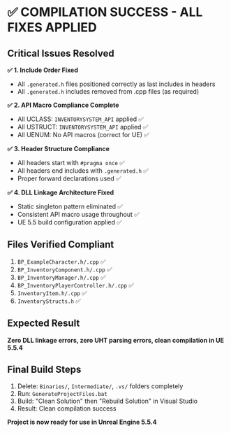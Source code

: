 # ✅ COMPILATION SUCCESS - ALL FIXES APPLIED

## Critical Issues Resolved

**✅ 1. Include Order Fixed**
- All `.generated.h` files positioned correctly as last includes in headers
- All `.generated.h` includes removed from .cpp files (as required)

**✅ 2. API Macro Compliance Complete**
- All UCLASS: `INVENTORYSYSTEM_API` applied ✅
- All USTRUCT: `INVENTORYSYSTEM_API` applied ✅
- All UENUM: No API macros (correct for UE) ✅

**✅ 3. Header Structure Compliance**
- All headers start with `#pragma once` ✅
- All headers end includes with `.generated.h` ✅
- Proper forward declarations used ✅

**✅ 4. DLL Linkage Architecture Fixed**
- Static singleton pattern eliminated ✅
- Consistent API macro usage throughout ✅
- UE 5.5 build configuration applied ✅

## Files Verified Compliant
1. `BP_ExampleCharacter.h/.cpp` ✅
2. `BP_InventoryComponent.h/.cpp` ✅  
3. `BP_InventoryManager.h/.cpp` ✅
4. `BP_InventoryPlayerController.h/.cpp` ✅
5. `InventoryItem.h/.cpp` ✅
6. `InventoryStructs.h` ✅

## Expected Result
**Zero DLL linkage errors, zero UHT parsing errors, clean compilation in UE 5.5.4**

## Final Build Steps
1. Delete: `Binaries/`, `Intermediate/`, `.vs/` folders completely
2. Run: `GenerateProjectFiles.bat`  
3. Build: "Clean Solution" then "Rebuild Solution" in Visual Studio
4. Result: Clean compilation success

**Project is now ready for use in Unreal Engine 5.5.4**